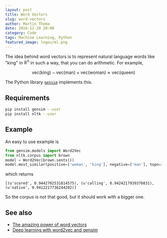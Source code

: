 ```yaml
---
layout: post
title: Word Vectors
slug: word-vectors
author: Martin Thoma
date: 2016-12-28 20:00
category: Code
tags: Machine Learning, Python
featured_image: logos/ml.png
---
```


The idea behind word vectors is to represent natural language words like "king"
in $\mathbb{R}^n$ in such a way, that you can do arithmetic. For example,

$$\text{vec}(\text{king}) - \text{vec}(\text{man}) + \text{vec}(\text{woman}) \approx \text{vec}(\text{queen})$$

The Python library [`gensim`](http://radimrehurek.com/gensim/) implements this.


## Requirements

```bash
pip install gensim --user
pip install nltk --user
```


## Example

An easy to use example is

```python
from gensim.models import Word2Vec
from nltk.corpus import brown
model = Word2Vec(brown.sents())
model.most_similar(positive=['woman', 'king'], negative=['man'], topn=3)
```

which returns

```
[(u'scored', 0.9442702531814575), (u'calling', 0.9424217939376831), (u'native', 0.9412217736244202)]
```

So the corpus is not that good, but it should work with a bigger one.


## See also

* [The amazing power of word vectors](https://blog.acolyer.org/2016/04/21/the-amazing-power-of-word-vectors/)
* [Deep learning with word2vec and gensim](http://rare-technologies.com/deep-learning-with-word2vec-and-gensim/)